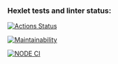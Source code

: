 ### Hexlet tests and linter status:
[![Actions Status](https://github.com/rinat-lucky/frontend-project-lvl1/workflows/hexlet-check/badge.svg)](https://github.com/rinat-lucky/frontend-project-lvl1/actions)

[![Maintainability](https://api.codeclimate.com/v1/badges/a99a88d28ad37a79dbf6/maintainability)](https://codeclimate.com/github/codeclimate/codeclimate/maintainability)

[![NODE CI](https://github.com/rinat-lucky/frontend-project-lvl1/actions/workflows/Node%20CI/badge.svg)](https://github.com/rinat-lucky/frontend-project-lvl1/actions)
